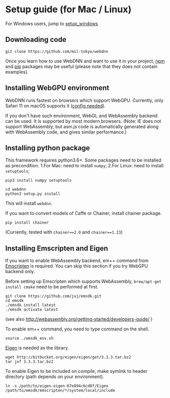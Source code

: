 # Setup guide (for Mac / Linux)

For Windows users, jump to [setup_windows](../setup_windows.html)

## Downloading code
```
git clone https://github.com/mil-tokyo/webdnn
```

Once you learn how to use WebDNN and want to use it in your project, [npm](../../tips/npm.html) and [pip](../../tips/pip.html) packages may be useful (please note that they does not contain examples).

## Installing WebGPU environment
WebDNN runs fastest on browsers which support WebGPU. Currently, only Safari 11 on macOS supports it ([config needed](../../tips/enable_webgpu_macos.html)).

If you don't have such environment, WebGL and WebAssembly backend can be used.
It is supported by most modern browsers.
(Note: IE does not support WebAssembly, but asm.js code is automatically generated along with WebAssembly code, and gives similar performance.)

## Installing python package
This framework requires python3.6+. Some packages need to be installed as precondition.
1.For Mac: need to install `numpy`;
2.For Linux: need to install `setuptools`;

```
pip3 install numpy setuptools
```

```
cd webdnn
python3 setup.py install
```

This will install `webdnn`.

If you want to convert models of Caffe or Chainer, install chainer package.

```
pip install chainer
```

(Currently, tested with `chainer==2.0` and  `chainer==1.23`)

## Installing Emscripten and Eigen
If you want to enable WebAssembly backend, em++ command from [Emscripten](https://github.com/kripken/emscripten) is required. You can skip this section if you try WebGPU backend only.

Before setting up Emscripten which supports WebAssembly, `brew/apt-get install cmake` need to be performed at first.

```
git clone https://github.com/juj/emsdk.git
cd emsdk
./emsdk install latest
./emsdk activate latest
```
(see also http://webassembly.org/getting-started/developers-guide/ )

To enable em++ command, you need to type command on the shell.

```
source ./emsdk_env.sh
```

[Eigen](http://eigen.tuxfamily.org) is needed as the library.

```
wget http://bitbucket.org/eigen/eigen/get/3.3.3.tar.bz2
tar jxf 3.3.3.tar.bz2
```

To enable Eigen to be included on compile, make symlink to header directory (path depends on your environment).

```
ln -s /path/to/eigen-eigen-67e894c6cd8f/Eigen /path/to/emsdk/emscripten/*/system/local/include
```
